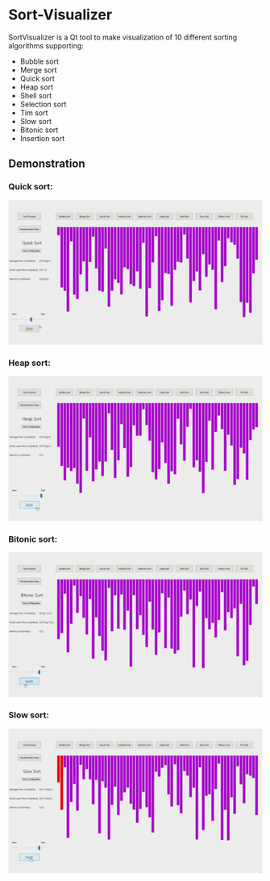 # Sort-Visualizer
 
SortVisualizer is a Qt tool to make visualization of 10 different sorting algorithms supporting: <br />
- Bubble sort
- Merge sort
- Quick sort
- Heap sort
- Shell sort
- Selection sort
- Tim sort
- Slow sort
- Bitonic sort
- Insertion sort

## Demonstration

### Quick sort:
![](examples/QuickSort.gif)

### Heap sort:
![](examples/HeapSort.gif)

### Bitonic sort:
![](examples/BitonicSort.gif)

### Slow sort:
![](examples/SlowSort.gif)
